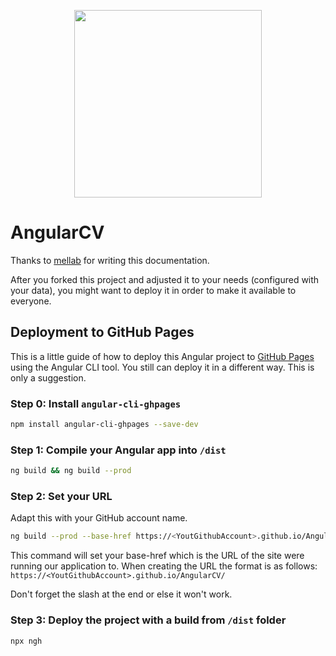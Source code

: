 <p align="center">
  <img src="https://github.com/StegSchreck/AngularCV/blob/master/src/assets/img/AngularCV.png" width="300px">
</p>

# AngularCV
Thanks to [mellab](https://github.com/mellab) for writing this documentation.

After you forked this project and adjusted it to your needs (configured with your data), you might want to deploy it in order to make it available to everyone.

## Deployment to GitHub Pages
This is a little guide of how to deploy this Angular project to [GitHub Pages](https://pages.github.com/) using the Angular CLI tool. You still can deploy it in a different way. This is only a suggestion.

### Step 0: Install `angular-cli-ghpages`
```sh
npm install angular-cli-ghpages --save-dev
```

### Step 1: Compile your Angular app into `/dist`
```sh
ng build && ng build --prod
```

### Step 2: Set your URL
Adapt this with your GitHub account name.
```sh
ng build --prod --base-href https://<YoutGithubAccount>.github.io/AngularCV/
```

This command will set your base-href which is the URL of the site were running our application to. When creating the URL the format is as follows:
`https://<YoutGithubAccount>.github.io/AngularCV/`

Don't forget the slash at the end or else it won't work.

### Step 3: Deploy the project with a build from `/dist` folder
```sh
npx ngh
```


